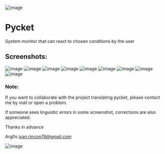 ![image](https://raw.githubusercontent.com/Arg0s1080/pycket/master/screenshots/zzz_under_construction.png)
# Pycket
System monitor that can react to chosen conditions by the user


## Screenshots:
![image](https://raw.githubusercontent.com/Arg0s1080/pycket/master/screenshots/en_at_time_stopped.png)
![image](https://raw.githubusercontent.com/Arg0s1080/pycket/master/screenshots/en_countdown_activated.png)
![image](https://raw.githubusercontent.com/Arg0s1080/pycket/master/screenshots/en_system_load_stopped.png)
![image](https://raw.githubusercontent.com/Arg0s1080/pycket/master/screenshots/en_network_activated.png)
![image](https://raw.githubusercontent.com/Arg0s1080/pycket/master/screenshots/en_power_activated.png)
![image](https://raw.githubusercontent.com/Arg0s1080/pycket/master/screenshots/en_partition_stopped.png)
![image](https://raw.githubusercontent.com/Arg0s1080/pycket/master/screenshots/en_main_settings.png)
![image](https://raw.githubusercontent.com/Arg0s1080/pycket/master/screenshots/en_mail_settings.png)
![image](https://raw.githubusercontent.com/Arg0s1080/pycket/master/screenshots/en_notify_settings.png)

### Note:
If you want to collaborate with the project translating pycket, please contact me by mail or open a problem.

If someone sees linguistic errors in some screenshot, corrections are also appreciated.

Thanks in advance

Arg0s
ivan.rincon76@gmail.com

![image](https://raw.githubusercontent.com/Arg0s1080/pycket/master/screenshots/zzz_under_construction.png)
